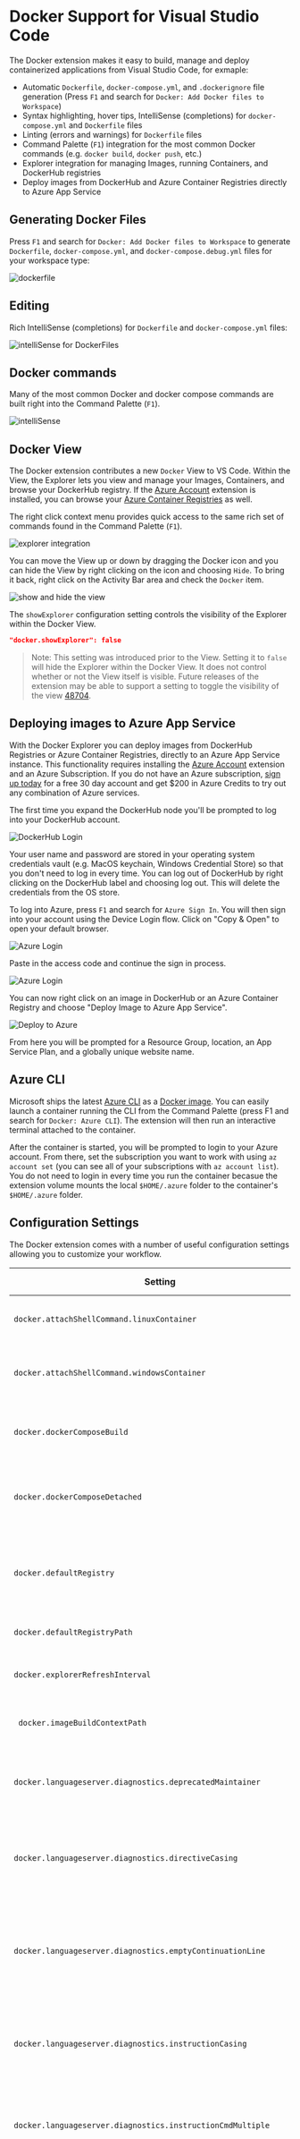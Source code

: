 # Docker Support for Visual Studio Code
The Docker extension makes it easy to build, manage and deploy containerized applications from Visual Studio Code, for exmaple: 

* Automatic `Dockerfile`, `docker-compose.yml`, and `.dockerignore` file generation (Press `F1` and search for `Docker: Add Docker files to Workspace`)
* Syntax highlighting, hover tips, IntelliSense (completions) for `docker-compose.yml` and `Dockerfile` files
* Linting (errors and warnings) for `Dockerfile` files
* Command Palette (`F1`) integration for the most common Docker commands (e.g. `docker build`, `docker push`, etc.)
* Explorer integration for managing Images, running Containers, and DockerHub registries
* Deploy images from DockerHub and Azure Container Registries directly to Azure App Service

## Generating Docker Files

Press `F1` and search for `Docker: Add Docker files to Workspace` to generate `Dockerfile`, `docker-compose.yml`, and `docker-compose.debug.yml` files for your workspace type:

![dockerfile](https://github.com/microsoft/vscode-docker/raw/master/images/generateFiles.gif)

## Editing

Rich IntelliSense (completions) for `Dockerfile` and `docker-compose.yml` files:

![intelliSense for DockerFiles](https://github.com/microsoft/vscode-docker/raw/master/images/intelliSense.gif)

## Docker commands
Many of the most common Docker and docker compose commands are built right into the Command Palette (`F1`).

![intelliSense](https://github.com/microsoft/vscode-docker/raw/master/images/commands.gif) 

## Docker View 

The Docker extension contributes a new `Docker` View to VS Code. Within the View, the Explorer lets you view and manage your Images, Containers, and browse your DockerHub registry. If the [Azure Account](https://marketplace.visualstudio.com/items?itemName=ms-vscode.azure-account) extension is installed, you can browse your [Azure Container Registries](https://docs.microsoft.com/en-us/azure/container-registry/) as well. 

The right click context menu provides quick access to the same rich set of commands found in the Command Palette (`F1`).


![explorer integration](https://github.com/microsoft/vscode-docker/raw/master/images/explorer.png)


You can move the View up or down by dragging the Docker icon and you can hide the View by right clicking on the icon and choosing `Hide`. To bring it back, right click on the Activity Bar area and check the `Docker` item. 

![show and hide the view](https://github.com/microsoft/vscode-docker/raw/master/images/viewRightClick.png)

The `showExplorer` configuration setting controls the visibility of the Explorer within the Docker View.

``` json
"docker.showExplorer": false
```

> Note: This setting was introduced prior to the View. Setting it to `false` will hide the Explorer within the Docker View. It does not control whether or not the View itself is visible. Future releases of the extension may be able to support a setting to toggle the visibility of the view [48704](https://github.com/Microsoft/vscode/issues/48704). 

## Deploying images to Azure App Service

With the Docker Explorer you can deploy images from DockerHub Registries or Azure Container Registries, directly to an Azure App Service instance. This functionality requires installing the [Azure Account](https://marketplace.visualstudio.com/items?itemName=ms-vscode.azure-account) extension and an Azure Subscription. If you do not have an Azure subscription, [sign up today](https://azure.microsoft.com/en-us/free/?b=16.48) for a free 30 day account and get $200 in Azure Credits to try out any combination of Azure services.

The first time you expand the DockerHub node you'll be prompted to log into your DockerHub account.

![DockerHub Login](https://github.com/microsoft/vscode-docker/raw/master/images/dockerHubLogin.gif)

Your user name and password are stored in your operating system credentials vault (e.g. MacOS keychain, Windows Credential Store) so that you don't need to log in every time. You can log out of DockerHub by right clicking on the DockerHub label and choosing log out. This will delete the credentials from the OS store.

To log into Azure, press `F1` and search for `Azure Sign In`. You will then sign into your account using the Device Login flow. Click on "Copy & Open" to open your default browser.

![Azure Login](https://github.com/microsoft/vscode-docker/raw/master/images/devicelogin.png)

Paste in the access code and continue the sign in process.

![Azure Login](https://github.com/microsoft/vscode-docker/raw/master/images/devicelogin2.png)

You can now right click on an image in DockerHub or an Azure Container Registry and choose "Deploy Image to Azure App Service".

![Deploy to Azure](https://github.com/microsoft/vscode-docker/raw/master/images/deploytoazure.png)

From here you will be prompted for a Resource Group, location, an App Service Plan, and a globally unique website name.

## Azure CLI
Microsoft ships the latest [Azure CLI](https://github.com/azure/azure-cli) as a [Docker image](https://hub.docker.com/r/azuresdk/azure-cli-python/). You can easily launch a container running the CLI from the Command Palette (press F1 and search for `Docker: Azure CLI`). The extension will then run an interactive terminal attached to the container. 

After the container is started, you will be prompted to login to your Azure account. From there, set the subscription you want to work with using `az account set` (you can see all of your subscriptions with `az account list`). You do not need to login in every time you run the container becasue the extension volume mounts the local `$HOME/.azure` folder to the container's `$HOME/.azure` folder. 

## Configuration Settings

The Docker extension comes with a number of useful configuration settings allowing you to customize your workflow.

| Setting | Description | Default Value |
| --- |---|---|
| `docker.attachShellCommand.linuxContainer` | Attach command to use for Linux containers | `/bin/sh`
| `docker.attachShellCommand.windowsContainer` | Attach command to use for Windows containers | `powershell`
| `docker.dockerComposeBuild` | Run docker-compose with the --build argument, defaults to true | `true`
| `docker.dockerComposeDetached` | Run docker-compose with the --d (detached) argument, defaults to true | `true`
| `docker.defaultRegistry` | Default registry when tagging an image, empty string will target Dockerhub when pushing. | `""`
| `docker.defaultRegistryPath` | Path within registry to push to. | `""`
| `docker.explorerRefreshInterval` | Explorer refresh interval, default is 1000ms. | `1000`
|` docker.imageBuildContextPath` | Build context PATH to pass to Docker build command. | `""`
| `docker.languageserver.diagnostics.deprecatedMaintainer` | Controls the diagnostic severity for the deprecated MAINTAINER instruction. | `warning`
| `docker.languageserver.diagnostics.directiveCasing` | Controls the diagnostic severity for parser directives that are not written in lowercase. | `warning`
| `docker.languageserver.diagnostics.emptyContinuationLine` | Controls the diagnostic severity for flagging empty continuation lines found in instructions that span multiple lines. | `warning`
| `docker.languageserver.diagnostics.instructionCasing` | Controls the diagnostic severity for instructions that are not written in uppercase. | `warning`
| `docker.languageserver.diagnostics.instructionCmdMultiple` | Controls the diagnostic severity for flagging a Dockerfile with multiple CMD instructions. | `warning`
| `docker.languageserver.diagnostics.instructionEntrypointMultiple` | Controls the diagnostic severity for flagging a Dockerfile with multiple ENTRYPOINT instructions. | `warning`
| `docker.languageserver.diagnostics.instructionHealthcheckMultiple` | Controls the diagnostic severity for flagging a Dockerfile with multiple HEALTHCHECK instructions. | `warning`
| `docker.languageserver.diagnostics.instructionJSONInSingleQuotes` | Controls the diagnostic severity for JSON instructions that are written incorrectly with single quotes. | `warning`
| `docker.promptOnSystemPrune` | Prompt for confirmation when running System Prune command | `true`
| `docker.showExplorer` | Show or hide the Explorer. | `true`
| `docker.truncateLongRegistryPaths` | Truncate long Image and Container registry paths in the Explorer. | `false`
| `docker.truncateMaxLength` | Maximum number of characters for long registry paths in the Explorer, including ellipsis. | `10`


## Installation
In VS Code, open the Extension Viewlet, type in `Docker`, locate the extension and click on `Install`. Once the extension is installed you will be prompted to restart Visual Studio Code which will only take (literally) a couple of seconds. 

Of course, you will need to have Docker installed on your computer in order to run commands from the Command Palette (F1, type in `Docker`).  

## Running commands on Linux
By default, Docker runs as the root user, requiring other users to access it with `sudo`. This extension does not assume root access, so you will need to create a Unix group called docker and add users to it. Instructions can be found here: [Create a Docker group](https://docs.docker.com/engine/installation/linux/linux-postinstall/)

## Connecting to `docker-machine`
The default connection of the extension is to connect to the local docker daemon. You can connect to a docker-machine instance if you launch Visual Studio Code and have the DOCKER_HOST environment variable set to a valid host.

## Contributing
There are a couple of ways you can contribute to this repo:

- Ideas, feature requests and bugs: We are open to all ideas and we want to get rid of bugs! Use the Issues section to either report a new issue, provide your ideas or contribute to existing threads
- Documentation: Found a typo or strangely worded sentences? Submit a PR!
- Code: Contribute bug fixes, features or design changes.

## Legal
Before we can accept your pull request you will need to sign a **Contribution License Agreement**. All you need to do is to submit a pull request, then the PR will get appropriately labelled (e.g. `cla-required`, `cla-norequired`, `cla-signed`, `cla-already-signed`). If you already signed the agreement we will continue with reviewing the PR, otherwise system will tell you how you can sign the CLA. Once you sign the CLA all future PR's will be labeled as `cla-signed`.

## Telemetry
This extension collects telemetry data to help us build a better experience for building micro-service applications with Docker and VS Code. We only collect data on which commands are executed. We do not collect any information about image names, paths, etc. The extension respects the `telemetry.enableTelemetry` setting which you can learn more about in our [FAQ](https://code.visualstudio.com/docs/supporting/faq#_how-to-disable-telemetry-reporting).
 
## License 
[MIT](https://github.com/microsoft/vscode-docker/blob/master/LICENSE.md)
